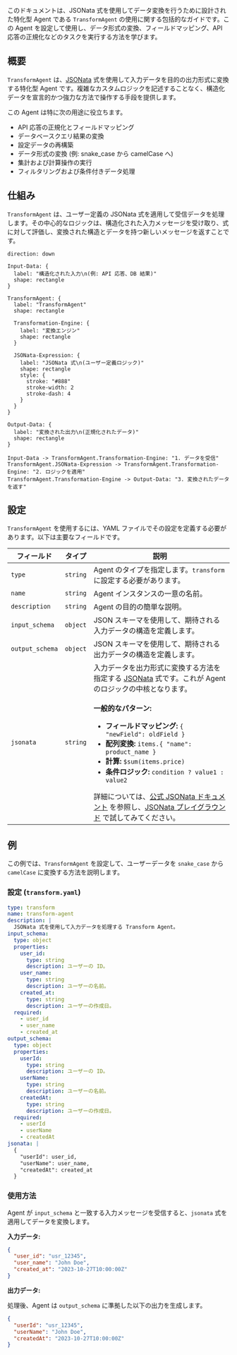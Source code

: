 このドキュメントは、JSONata 式を使用してデータ変換を行うために設計された特化型 Agent である `TransformAgent` の使用に関する包括的なガイドです。この Agent を設定して使用し、データ形式の変換、フィールドマッピング、API 応答の正規化などのタスクを実行する方法を学びます。

## 概要

`TransformAgent` は、[JSONata](https://jsonata.org/) 式を使用して入力データを目的の出力形式に変換する特化型 Agent です。複雑なカスタムロジックを記述することなく、構造化データを宣言的かつ強力な方法で操作する手段を提供します。

この Agent は特に次の用途に役立ちます。
-   API 応答の正規化とフィールドマッピング
-   データベースクエリ結果の変換
-   設定データの再構築
-   データ形式の変換 (例: snake_case から camelCase へ)
-   集計および計算操作の実行
-   フィルタリングおよび条件付きデータ処理

## 仕組み

`TransformAgent` は、ユーザー定義の JSONata 式を適用して受信データを処理します。その中心的なロジックは、構造化された入力メッセージを受け取り、式に対して評価し、変換された構造とデータを持つ新しいメッセージを返すことです。

```d2
direction: down

Input-Data: {
  label: "構造化された入力\n(例: API 応答、DB 結果)"
  shape: rectangle
}

TransformAgent: {
  label: "TransformAgent"
  shape: rectangle

  Transformation-Engine: {
    label: "変換エンジン"
    shape: rectangle
  }

  JSONata-Expression: {
    label: "JSONata 式\n(ユーザー定義ロジック)"
    shape: rectangle
    style: {
      stroke: "#888"
      stroke-width: 2
      stroke-dash: 4
    }
  }
}

Output-Data: {
  label: "変換された出力\n(正規化されたデータ)"
  shape: rectangle
}

Input-Data -> TransformAgent.Transformation-Engine: "1. データを受信"
TransformAgent.JSONata-Expression -> TransformAgent.Transformation-Engine: "2. ロジックを適用"
TransformAgent.Transformation-Engine -> Output-Data: "3. 変換されたデータを返す"
```

## 設定

`TransformAgent` を使用するには、YAML ファイルでその設定を定義する必要があります。以下は主要なフィールドです。

| フィールド | タイプ | 説明 |
| --------------- | ------------------------------------------------------------------ | ----------------------------------------------------------------------------------------------------------------------------------------------------------------------------------------------------------------------------------------------------------------------------------------------------------------------------------------------------------------------------------------------------------------------------------------------------------------------------------------------------------------------------------------------------------------------------------------------------------------------------- |
| `type` | `string` | Agent のタイプを指定します。`transform` に設定する必要があります。 |
| `name` | `string` | Agent インスタンスの一意の名前。 |
| `description` | `string` | Agent の目的の簡単な説明。 |
| `input_schema` | `object` | JSON スキーマを使用して、期待される入力データの構造を定義します。 |
| `output_schema` | `object` | JSON スキーマを使用して、期待される出力データの構造を定義します。 |
| `jsonata` | `string` | 入力データを出力形式に変換する方法を指定する [JSONata](https://jsonata.org/) 式です。これが Agent のロジックの中核となります。<br><br> **一般的なパターン:**<ul><li>**フィールドマッピング:** `{ "newField": oldField }`</li><li>**配列変換:** `items.{ "name": product_name }`</li><li>**計算:** `$sum(items.price)`</li><li>**条件ロジック:** `condition ? value1 : value2`</li></ul> 詳細については、[公式 JSONata ドキュメント](https://docs.jsonata.org/overview.html) を参照し、[JSONata プレイグラウンド](https://try.jsonata.org/) で試してみてください。 |

## 例

この例では、`TransformAgent` を設定して、ユーザーデータを `snake_case` から `camelCase` に変換する方法を説明します。

### 設定 (`transform.yaml`)

```yaml
type: transform
name: transform-agent
description: |
  JSONata 式を使用して入力データを処理する Transform Agent。
input_schema:
  type: object
  properties:
    user_id:
      type: string
      description: ユーザーの ID。
    user_name:
      type: string
      description: ユーザーの名前。
    created_at:
      type: string
      description: ユーザーの作成日。
  required:
    - user_id
    - user_name
    - created_at
output_schema:
  type: object
  properties:
    userId:
      type: string
      description: ユーザーの ID。
    userName:
      type: string
      description: ユーザーの名前。
    createdAt:
      type: string
      description: ユーザーの作成日。
  required:
    - userId
    - userName
    - createdAt
jsonata: |
  {
    "userId": user_id,
    "userName": user_name,
    "createdAt": created_at
  }
```

### 使用方法

Agent が `input_schema` と一致する入力メッセージを受信すると、`jsonata` 式を適用してデータを変換します。

**入力データ:**

```json
{
  "user_id": "usr_12345",
  "user_name": "John Doe",
  "created_at": "2023-10-27T10:00:00Z"
}
```

**出力データ:**

処理後、Agent は `output_schema` に準拠した以下の出力を生成します。

```json
{
  "userId": "usr_12345",
  "userName": "John Doe",
  "createdAt": "2023-10-27T10:00:00Z"
}
```